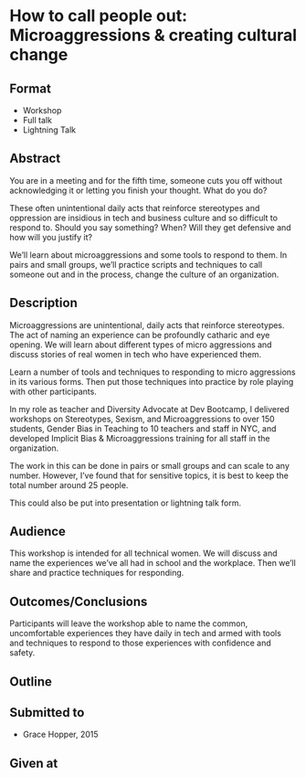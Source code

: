 # How to call people out: Microaggressions & creating cultural change

## Format

* Workshop
* Full talk
* Lightning Talk

## Abstract
You are in a meeting and for the fifth time, someone cuts you off without acknowledging it or letting you finish your thought.  What do you do?

These often unintentional daily acts that reinforce stereotypes and oppression are insidious in tech and business culture and so difficult to respond to.  Should you say something? When? Will they get defensive and how will you justify it?

We’ll learn about microaggressions and some tools to respond to them.  In pairs and small groups, we’ll practice scripts and techniques to call someone out and in the process, change the culture of an organization.

## Description
Microaggressions are unintentional, daily acts that reinforce stereotypes.  The act of naming an experience can be profoundly catharic and eye opening.  We will learn about different types of micro aggressions and discuss stories of real women in tech who have experienced them.  

Learn a number of tools and techniques to responding to micro aggressions in its various forms.  Then put those techniques into practice by role playing with other participants.

In my role as teacher and Diversity Advocate at Dev Bootcamp, I delivered workshops on Stereotypes, Sexism, and Microaggressions to over 150 students, Gender Bias in Teaching to 10 teachers and staff in NYC, and developed Implicit Bias & Microaggressions training for all staff in the organization.

The work in this can be done in pairs or small groups and can scale to any number.  However, I’ve found that for sensitive topics, it is best to keep the total number around 25 people.

This could also be put into presentation or lightning talk form.


## Audience
This workshop is intended for all technical women.  We will discuss and name the experiences we’ve all had in school and the workplace. Then we’ll share and practice techniques for responding.

## Outcomes/Conclusions
Participants will leave the workshop able to name the common, uncomfortable experiences they have daily in tech and armed with tools and techniques to respond to those experiences with confidence and safety.

## Outline


## Submitted to

* Grace Hopper, 2015


## Given at
